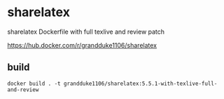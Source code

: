 # sharelatex
sharelatex Dockerfile with full texlive and review patch

<https://hub.docker.com/r/grandduke1106/sharelatex>

## build
```
docker build . -t grandduke1106/sharelatex:5.5.1-with-texlive-full-and-review
```
